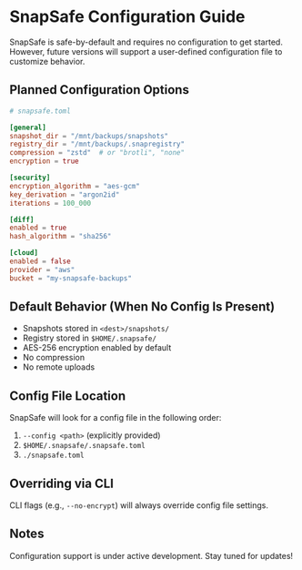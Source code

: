# SnapSafe Configuration Guide

SnapSafe is safe-by-default and requires no configuration to get started. However, future versions will support a user-defined configuration file to customize behavior.

## Planned Configuration Options

```toml
# snapsafe.toml

[general]
snapshot_dir = "/mnt/backups/snapshots"
registry_dir = "/mnt/backups/.snapregistry"
compression = "zstd"  # or "brotli", "none"
encryption = true

[security]
encryption_algorithm = "aes-gcm"
key_derivation = "argon2id"
iterations = 100_000

[diff]
enabled = true
hash_algorithm = "sha256"

[cloud]
enabled = false
provider = "aws"
bucket = "my-snapsafe-backups"
```

## Default Behavior (When No Config Is Present)

- Snapshots stored in `<dest>/snapshots/`
- Registry stored in `$HOME/.snapsafe/`
- AES-256 encryption enabled by default
- No compression
- No remote uploads

## Config File Location

SnapSafe will look for a config file in the following order:

1. `--config <path>` (explicitly provided)
2. `$HOME/.snapsafe/.snapsafe.toml`
3. `./snapsafe.toml`

## Overriding via CLI

CLI flags (e.g., `--no-encrypt`) will always override config file settings.

## Notes

Configuration support is under active development. Stay tuned for updates!
